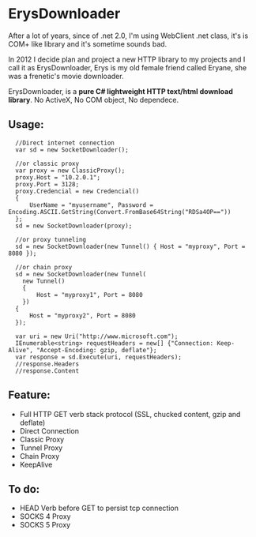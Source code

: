 ErysDownloader
==============

After a lot of years, since of .net 2.0, I'm using WebClient .net class, it's is COM+ like library and it's sometime sounds bad.

In 2012 I decide plan and project a new HTTP library to my projects and I call it as ErysDownloader, Erys is my old female friend called Eryane, she was a frenetic's movie downloader.

ErysDownloader, is a **pure C# lightweight HTTP text/html download library**. No ActiveX, No COM object, No dependece.

Usage:
-------------
      //Direct internet connection
      var sd = new SocketDownloader();

      //or classic proxy
      var proxy = new ClassicProxy();
      proxy.Host = "10.2.0.1";
      proxy.Port = 3128;
      proxy.Credencial = new Credencial()
      {
          UserName = "myusername", Password = Encoding.ASCII.GetString(Convert.FromBase64String("RDSa4OP=="))
      };
      sd = new SocketDownloader(proxy);

      //or proxy tunneling
      sd = new SocketDownloader(new Tunnel() { Host = "myproxy", Port = 8080 });

      //or chain proxy
      sd = new SocketDownloader(new Tunnel(
        new Tunnel()
        {
            Host = "myproxy1", Port = 8080
        })
      {
          Host = "myproxy2", Port = 8080
      });

      var uri = new Uri("http://www.microsoft.com");
      IEnumerable<string> requestHeaders = new[] {"Connection: Keep-Alive", "Accept-Encoding: gzip, deflate"};
      var response = sd.Execute(uri, requestHeaders);
      //response.Headers
      //response.Content


Feature:
-------------
* Full HTTP GET verb stack protocol (SSL, chucked content, gzip and deflate)
* Direct Connection
* Classic Proxy
* Tunnel Proxy
* Chain Proxy
* KeepAlive




To do:
-------------
* HEAD Verb before GET to persist tcp connection
* SOCKS 4 Proxy
* SOCKS 5 Proxy
